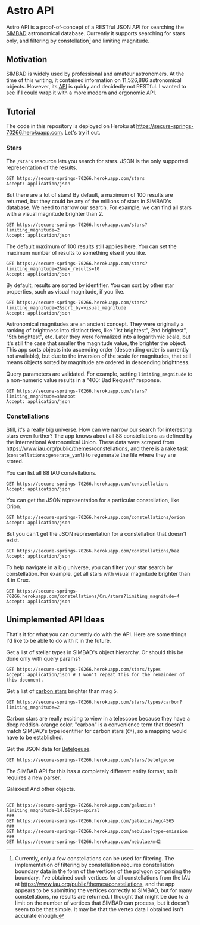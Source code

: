 # Astro API

Astro API is a proof-of-concept of a RESTful JSON API for searching the [SIMBAD](http://simbad.u-strasbg.fr/simbad/) astronomical database. Currently it supports searching for stars only, and filtering by constellation[^1] and limiting magnitude.

[^1]: Currently, only a few constellations can be used for filtering. The implementation of filtering by constellation requires constellation boundary data in the form of the vertices of the polygon comprising the boundary. I've obtained such vertices for all constellations from the IAU at https://www.iau.org/public/themes/constellations, and the app appears to be submitting the vertices correctly to SIMBAD, but for many constellations, no results are returned. I thought that might be due to a limit on the number of vertices that SIMBAD can process, but it doesn't seem to be that simple. It may be that the vertex data I obtained isn't accurate enough.

## Motivation

SIMBAD is widely used by professional and amateur astronomers. At the time of this writing, it contained information on 11,526,886 astronomical objects. However, its [API](http://simbad.u-strasbg.fr/simbad/sim-help?Page=sim-url) is quirky and decidedly not RESTful. I wanted to see if I could wrap it with a more modern and ergonomic API.

## Tutorial

The code in this repository is deployed on Heroku at https://secure-springs-70266.herokuapp.com. Let's try it out.

### Stars
The `/stars` resource lets you search for stars. JSON is the only supported representation of the results.

```http request
GET https://secure-springs-70266.herokuapp.com/stars
Accept: application/json
```

But there are a lot of stars! By default, a maximum of 100 results are returned, but they could be any of the millions of stars in SIMBAD's database. We need to narrow our search. For example, we can find all stars with a visual magnitude brighter than 2.

```http request
GET https://secure-springs-70266.herokuapp.com/stars?limiting_magnitude=2
Accept: application/json
```

The default maximum of 100 results still applies here. You can set the maximum number of results to something else if you like.

```http request
GET https://secure-springs-70266.herokuapp.com/stars?limiting_magnitude=2&max_results=10
Accept: application/json
```

By default, results are sorted by identifier. You can sort by other star properties, such as visual magnitude, if you like.

```http request
GET https://secure-springs-70266.herokuapp.com/stars?limiting_magnitude=2&sort_by=visual_magnitude
Accept: application/json
```
Astronomical magnitudes are an ancient concept. They were originally a ranking of brightness into distinct tiers, like "1st brightest", 2nd brightest", "5th brightest", etc. Later they were formalized into a logarithmic scale, but it's still the case that smaller the magnitude value, the brighter the object. This app sorts objects into ascending order (descending order is currently not available), but due to the inversion of the scale for magnitudes, that still means objects sorted by magnitude are ordered in descending brightness.

Query parameters are validated. For example, setting `limiting_magnitude` to a non-numeric value results in a "400: Bad Request" response.
```http request
GET https://secure-springs-70266.herokuapp.com/stars?limiting_magnitude=shazbot
Accept: application/json
```

### Constellations

Still, it's a really big universe. How can we narrow our search for interesting stars even further? The app knows about all 88 constellations as defined by the International Astronomical Union. These data were scraped from https://www.iau.org/public/themes/constellations, and there is a rake task (`constellations:generate_yaml`) to regenerate the file where they are stored.

You can list all 88 IAU constellations.
```http request
GET https://secure-springs-70266.herokuapp.com/constellations
Accept: application/json
```

You can get the JSON representation for a particular constellation, like Orion.
```http request
GET https://secure-springs-70266.herokuapp.com/constellations/orion
Accept: application/json
```

But you can't get the JSON representation for a constellation that doesn't exist.
```http request
GET https://secure-springs-70266.herokuapp.com/constellations/baz
Accept: application/json
```

To help navigate in a big universe, you can filter your star search by constellation. For example, get all stars with visual magnitude brighter than 4 in Crux.
```http request
GET https://secure-springs-70266.herokuapp.com/constellations/Cru/stars?limiting_magnitude=4
Accept: application/json
```

## Unimplemented API Ideas

That's it for what you can currently do with the API. Here are some things I'd like to be able to do with it in the future.

Get a list of stellar types in SIMBAD's object hierarchy. Or should this be done only with query params?
```http request
GET https://secure-springs-70266.herokuapp.com/stars/types
Accept: application/json # I won't repeat this for the remainder of this document.
```

Get a list of [carbon stars](https://en.wikipedia.org/wiki/Carbon_star) brighter than mag 5.
```http request
GET https://secure-springs-70266.herokuapp.com/stars/types/carbon?limiting_magnitude=2
```
Carbon stars are really exciting to view in a telescope because they have a deep reddish-orange color. "carbon" is a convenience term that doesn't match SIMBAD's type identifier for carbon stars (`C*`), so a mapping would have to be established.

Get the JSON data for [Betelgeuse](https://en.wikipedia.org/wiki/Betelgeuse).
```http request
GET https://secure-springs-70266.herokuapp.com/stars/betelgeuse
```
The SIMBAD API for this has a completely different entity format, so it requires a new parser.

Galaxies! And other objects.
```http request

GET https://secure-springs-70266.herokuapp.com/galaxies?limiting_magnitude=14.0&type=spiral
###
GET https://secure-springs-70266.herokuapp.com/galaxies/ngc4565
###
GET https://secure-springs-70266.herokuapp.com/nebulae?type=emission
###
GET https://secure-springs-70266.herokuapp.com/nebulae/m42
```
